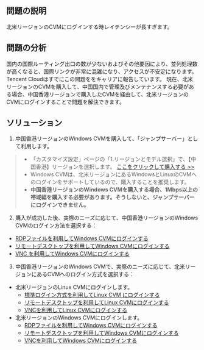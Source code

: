 ## 問題の説明
北米リージョンのCVMにログインする時レイテンシーが長すぎます。

## 問題の分析
国内の国際ルーティング出口の数が少ないおよびその他要因により、並列処理数が高くなると、国際リンクが非常に混雑になり、アクセスが不安定になります。Tencent Cloudはすでにこの問題ををキャリアに報告しています。
現在、北米リージョンのCVMを購入して、中国国内で管理及びメンテナンスする必要がある場合、中国香港リージョンで購入したCVMを経由して、北米リージョンのCVMにログインすることで問題を解決できます。

## ソリューション
1. 中国香港リージョンのWindows CVMを購入して、「ジャンプサーバー」として利用します。
> 
> - 「カスタマイズ設定」ページの「1.リージョンとモデル選択」で、【中国香港】リージョンを選択します。
> [ここをクリックして購入する >>](https://buy.cloud.tencent.com/cvm?tab=custom&step=1&regionId=5&zoneId=0&instanceType=S2ne.SMALL2&platform=CentOS&systemDiskType=CLOUD_PREMIUM&systemDiskSize=50&bandwidthType=BANDWIDTH_PREPAID&loginSet=SET_PASSWORD)
> - Windows CVMは、北米リージョンにあるWindowsとLinuxのCVMへのログインをサポートしているので、購入することを推奨します。
> - **中国香港リージョンのWindows CVMを購入する場合、1Mbps以上の帯域幅を購入する必要があります。そうしないと、ジャンプサーバーにログインできません。**
>
2. 購入が成功した後、実際のニーズに応じて、中国香港リージョンのWindows CVMのログイン方法を選択する：
 - [RDPファイルを利用してWindows CVMにログインする](https://intl.cloud.tencent.com/document/product/213/5435)
 - [リモートデスクトップを利用してWindows CVMにログインする](https://cloud.tencent.com/document/product/213/35703)
 - [VNC を利用してWindows CVMにログインする](https://intl.cloud.tencent.com/document/product/213/32496)
3. 中国香港リージョンのWindows CVMで、実際のニーズに応じて、北米リージョンにあるCVMへのログイン方式を選択する：
 - 北米リージョンのLinux CVMにログインします。
    - [標準ログイン方式を利用してLinux CVM にログインする](https://intl.cloud.tencent.com/document/product/213/5436)
    - [リモートデスクトップを利用してLinux CVMにログインする](https://cloud.tencent.com/document/product/213/35699)
    - [VNCを利用してLinux CVMにログインする](https://intl.cloud.tencent.com/document/product/213/32494)
 - 北米リージョンのWindows CVMにログインします。 
    -  [RDPファイルを利用してWindows CVMにログインする](https://intl.cloud.tencent.com/document/product/213/5435)
    - [リモートデスクトップを利用してWindows CVMにログインする](https://cloud.tencent.com/document/product/213/35703)
    - [VNCを利用してWindows CVMにログインする](https://intl.cloud.tencent.com/document/product/213/32496)
